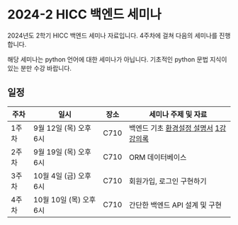 # 2024-2 HICC 백엔드 세미나

2024년도 2학기 HICC 백엔드 세미나 자료입니다. 4주차에 걸쳐 다음의 세미나를 진행합니다.

해당 세미나는 python 언어에 대한 세미나가 아닙니다. 기초적인 python 문법 지식이 있는 분만 수강 바랍니다.

## 일정

| 주차  | 일시                   | 장소 | 세미나 주제 및 자료                                                        |
| ----- | ---------------------- | ---- | ------------------------------------------------------------------ |
| 1주차 | 9월 12일 (목) 오후 6시 | C710 | 백엔드 기초 [환경설정 설명서](https://github.com/hyeonhakjang/HICC_2024-2_Backend_Seminar/blob/main/%EC%9E%A5%EA%B3%A0%20%EA%B8%B0%EB%B3%B8%20%ED%99%98%EA%B2%BD%20%EC%84%A4%EC%A0%95.pdf) [1강 강의록](https://github.com/hyeonhakjang/HICC_2024-2_Backend_Seminar/blob/main/1%EA%B0%95%20%EB%B0%B1%EC%97%94%EB%93%9C%20%EA%B8%B0%EC%B4%88.pdf) |
| 2주차 | 9월 19일 (목) 오후 6시 | C710 | ORM 데이터베이스                                            |
| 3주차 | 10월 4일 (금) 오후 6시 | C710 | 회원가입, 로그인 구현하기                                                |
| 4주차 | 10월 10일 (목) 오후 6시 | C710 | 간단한 백엔드 API 설계 및 구현                                           |
